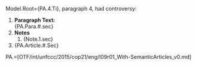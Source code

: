 Model.Root={PA.4.Ti}, paragraph 4, had controversy:<ol><li><b>Paragraph Text:</b><br>{PA.Para.#.sec}<li><b>Notes</b><ol><li>{Note.1.sec}</li></ol><li>{PA.Article.#.Sec}</ol>

PA.=[OTF/int/unfccc/2015/cop21/eng/l09r01_With-SemanticArticles_v0.md]